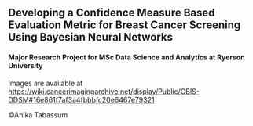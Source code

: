 
## Developing a Confidence Measure Based Evaluation Metric for Breast Cancer Screening Using Bayesian Neural Networks
#### Major Research Project for MSc Data Science and Analytics at Ryerson University

Images are available at https://wiki.cancerimagingarchive.net/display/Public/CBIS-DDSM#16e861f7af3a4fbbbfc20e6467e79321

&copy;Anika Tabassum

